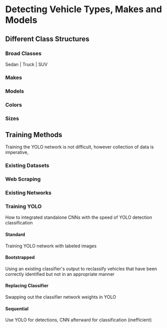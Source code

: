 # Detecting Vehicle Types, Makes and Models
## Different Class Structures
### Broad Classes
Sedan | Truck | SUV

### Makes

### Models


### Colors


### Sizes

## Training Methods
Training the YOLO network is not difficult, however collection of data is imperative, 

### Existing Datasets

### Web Scraping

### Existing Networks

### Training YOLO
How to integrated standalone CNNs with the speed of YOLO detection classification

#### Standard
Training YOLO network with labeled images

#### Bootstrapped
Using an existing classifier's output to reclassify vehicles that have been correctly identified but not in an appropriate manner

#### Replacing Classifier
Swapping out the classifier network weights in YOLO

#### Sequential
Use YOLO for detections, CNN afterward for classification (inefficient)
